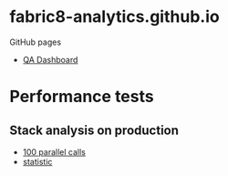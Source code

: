 # fabric8-analytics.github.io
GitHub pages

 * [QA Dashboard](dashboard/dashboard.html)

# Performance tests

## Stack analysis on production

 * [100 parallel calls](perf-tests/core_api/stack_analysis/production_100_calls/stack_analysis_parallel_calls_100_threads.png)
 * [statistic](perf-tests/core_api/stack_analysis/production_100_calls/stack_analysis_parallel_calls_100_threads_concurrent_100_threads_min_max_avg_times.png)

